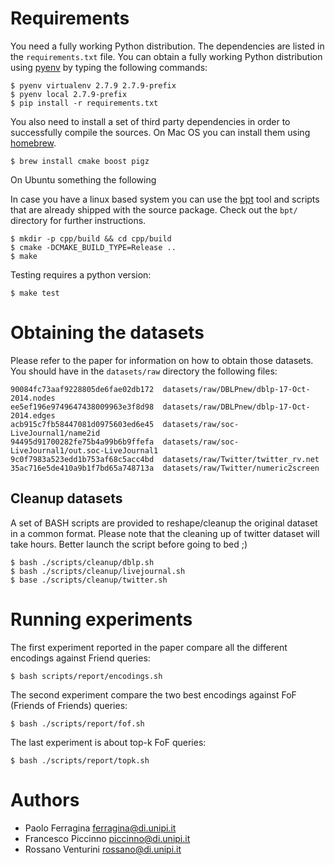 # Requirements

You need a fully working Python distribution. The dependencies are listed in the `requirements.txt` file. You can obtain a fully working Python distribution using [pyenv](https://github.com/yyuu/pyenv) by typing the following commands:

    $ pyenv virtualenv 2.7.9 2.7.9-prefix
    $ pyenv local 2.7.9-prefix
    $ pip install -r requirements.txt

You also need to install a set of third party dependencies in order to successfully compile the sources. On Mac OS you can install them using [homebrew](http://brew.sh/).

    $ brew install cmake boost pigz

On Ubuntu something the following 

In case you have a linux based system you can use the [bpt](https://pypi.python.org/pypi/bpt/0.5.2) tool and scripts that are already shipped with the source package. Check out the `bpt/` directory for further instructions.

    $ mkdir -p cpp/build && cd cpp/build
    $ cmake -DCMAKE_BUILD_TYPE=Release ..
    $ make

Testing requires a python version:

    $ make test

# Obtaining the datasets

Please refer to the paper for information on how to obtain those datasets. You should have in the `datasets/raw` directory the following files:

    90084fc73aaf9228805de6fae02db172  datasets/raw/DBLPnew/dblp-17-Oct-2014.nodes
    ee5ef196e9749647438009963e3f8d98  datasets/raw/DBLPnew/dblp-17-Oct-2014.edges
    acb915c7fb58447081d0975603ed6e45  datasets/raw/soc-LiveJournal1/name2id
    94495d91700282fe75b4a99b6b9ffefa  datasets/raw/soc-LiveJournal1/out.soc-LiveJournal1
    9c0f7983a523edd1b753af68c5acc4bd  datasets/raw/Twitter/twitter_rv.net
    35ac716e5de410a9b1f7bd65a748713a  datasets/raw/Twitter/numeric2screen

## Cleanup datasets

A set of BASH scripts are provided to reshape/cleanup the original dataset in a common format. Please note that the cleaning up of twitter dataset will take hours. Better launch the script before going to bed ;)

    $ bash ./scripts/cleanup/dblp.sh
    $ bash ./scripts/cleanup/livejournal.sh
    $ base ./scripts/cleanup/twitter.sh

# Running experiments

The first experiment reported in the paper compare all the different encodings against Friend queries:

    $ bash scripts/report/encodings.sh

The second experiment compare the two best encodings against FoF (Friends of Friends) queries:

    $ bash ./scripts/report/fof.sh

The last experiment is about top-k FoF queries:

    $ bash ./scripts/report/topk.sh

# Authors

- Paolo Ferragina <ferragina@di.unipi.it>
- Francesco Piccinno <piccinno@di.unipi.it>
- Rossano Venturini <rossano@di.unipi.it>